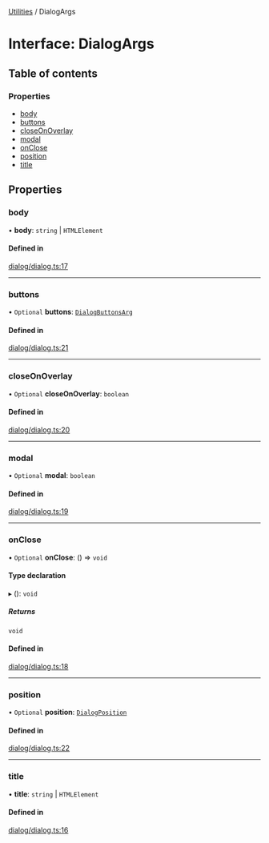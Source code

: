 [Utilities](../README.md) / DialogArgs

# Interface: DialogArgs

## Table of contents

### Properties

- [body](DialogArgs.md#body)
- [buttons](DialogArgs.md#buttons)
- [closeOnOverlay](DialogArgs.md#closeonoverlay)
- [modal](DialogArgs.md#modal)
- [onClose](DialogArgs.md#onclose)
- [position](DialogArgs.md#position)
- [title](DialogArgs.md#title)

## Properties

### body

• **body**: `string` \| `HTMLElement`

#### Defined in

[dialog/dialog.ts:17](https://github.com/noobiept/utilities/blob/f980c9b/source/dialog/dialog.ts#L17)

___

### buttons

• `Optional` **buttons**: [`DialogButtonsArg`](../README.md#dialogbuttonsarg)

#### Defined in

[dialog/dialog.ts:21](https://github.com/noobiept/utilities/blob/f980c9b/source/dialog/dialog.ts#L21)

___

### closeOnOverlay

• `Optional` **closeOnOverlay**: `boolean`

#### Defined in

[dialog/dialog.ts:20](https://github.com/noobiept/utilities/blob/f980c9b/source/dialog/dialog.ts#L20)

___

### modal

• `Optional` **modal**: `boolean`

#### Defined in

[dialog/dialog.ts:19](https://github.com/noobiept/utilities/blob/f980c9b/source/dialog/dialog.ts#L19)

___

### onClose

• `Optional` **onClose**: () => `void`

#### Type declaration

▸ (): `void`

##### Returns

`void`

#### Defined in

[dialog/dialog.ts:18](https://github.com/noobiept/utilities/blob/f980c9b/source/dialog/dialog.ts#L18)

___

### position

• `Optional` **position**: [`DialogPosition`](../enums/DialogPosition.md)

#### Defined in

[dialog/dialog.ts:22](https://github.com/noobiept/utilities/blob/f980c9b/source/dialog/dialog.ts#L22)

___

### title

• **title**: `string` \| `HTMLElement`

#### Defined in

[dialog/dialog.ts:16](https://github.com/noobiept/utilities/blob/f980c9b/source/dialog/dialog.ts#L16)
